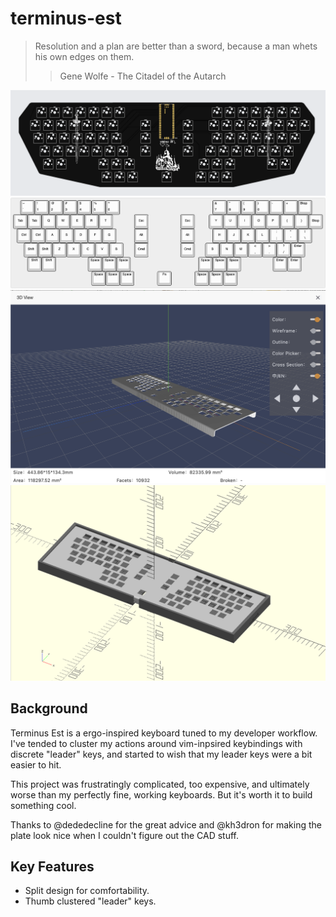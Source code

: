 # terminus-est

> Resolution and a plan are better than a sword, because a man whets his own edges on them.
> > Gene Wolfe - The Citadel of the Autarch

![pcb](./assets/pcb.png)
![layout](./assets/layout.png)
![plate](./assets/plate.png)
![case](./assets/case.png)

## Background 
Terminus Est is a ergo-inspired keyboard tuned to my developer workflow.
I've tended to cluster my actions around vim-inpsired keybindings with discrete "leader" keys, and started to wish that my leader keys were a bit easier to hit.

This project was frustratingly complicated, too expensive, and ultimately worse than my perfectly fine, working keyboards. But it's worth it to build something cool.

Thanks to @dededecline for the great advice and @kh3dron for making the plate look nice when I couldn't figure out the CAD stuff.

## Key Features
- Split design for comfortability.
- Thumb clustered "leader" keys.


